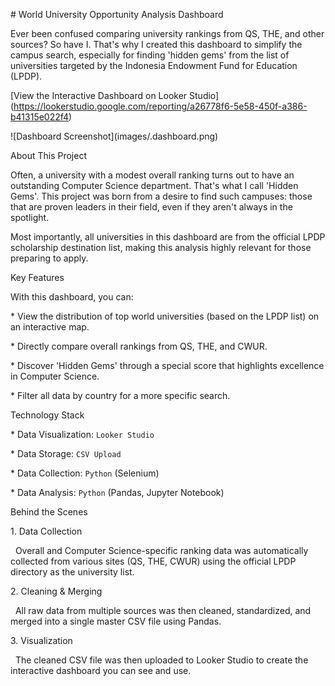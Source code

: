 \# World University Opportunity Analysis Dashboard


Ever been confused comparing university rankings from QS, THE, and other sources? So have I. That's why I created this dashboard to simplify the campus search, especially for finding 'hidden gems' from the list of universities targeted by the Indonesia Endowment Fund for Education (LPDP).


\[View the Interactive Dashboard on Looker Studio](https://lookerstudio.google.com/reporting/a26778f6-5e58-450f-a386-b41315e022f4)


!\[Dashboard Screenshot](images/.dashboard.png)


About This Project

Often, a university with a modest overall ranking turns out to have an outstanding Computer Science department. That's what I call 'Hidden Gems'. This project was born from a desire to find such campuses: those that are proven leaders in their field, even if they aren't always in the spotlight.

Most importantly, all universities in this dashboard are from the official LPDP scholarship destination list, making this analysis highly relevant for those preparing to apply.

Key Features

With this dashboard, you can:

\* View the distribution of top world universities (based on the LPDP list) on an interactive map.

\* Directly compare overall rankings from QS, THE, and CWUR.

\* Discover 'Hidden Gems' through a special score that highlights excellence in Computer Science.

\* Filter all data by country for a more specific search.


Technology Stack

\* Data Visualization: `Looker Studio`

\* Data Storage: `CSV Upload`

\* Data Collection: `Python` (Selenium)

\* Data Analysis: `Python` (Pandas, Jupyter Notebook)



Behind the Scenes

1\.  Data Collection

&nbsp;   Overall and Computer Science-specific ranking data was automatically collected from various sites (QS, THE, CWUR) using the official LPDP directory as the university list.

2\.  Cleaning \& Merging

&nbsp;   All raw data from multiple sources was then cleaned, standardized, and merged into a single master CSV file using Pandas.

3\.  Visualization

&nbsp;   The cleaned CSV file was then uploaded to Looker Studio to create the interactive dashboard you can see and use.

